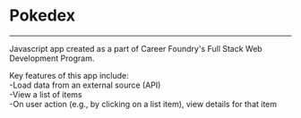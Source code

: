 # Pokedex
***

Javascript app created as a part of Career Foundry's Full Stack Web Development Program. 

Key features of this app include: <br>
-Load data from an external source (API) <br>
-View a list of items <br>
-On user action (e.g., by clicking on a list item), view details for that item <br>
